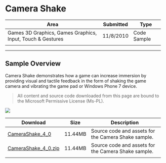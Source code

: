 # Camera Shake

|Area|Submitted|Type|
|-|-|-|
Games 3D Graphics, Games Graphics, Input, Touch & Gestures|11/8/2010|Code Sample
||||

---

## Sample Overview

Camera Shake demonstrates how a game can increase immersion by providing visual and tactile feedback in the form of shaking the game camera and vibrating the game pad or Windows Phone 7 device.

> All content and source code downloaded from this page are bound to the Microsoft Permissive License (Ms-PL).

![](https://github.com/simondarksidej/XNAGameStudio/blob/master/Images/camera_shake.png?raw=true)

Download | Size | Description
---|---|---|
[CameraShake_4_0](https://github.com/simondarksidej/XNAGameStudio/tree/master/Samples/CameraShake_4_0) | 11.44MB | Source code and assets for the Camera Shake sample.
[CameraShake_4_0.zip](https://github.com/simondarksidej/XNAGameStudioZips/raw/zips/CameraShake_4_0.zip) | 11.44MB | Source code and assets for the Camera Shake sample.
||||
